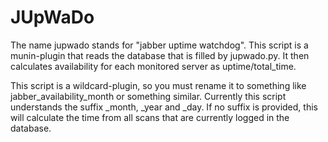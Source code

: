 JUpWaDo
=======

The name jupwado stands for "jabber uptime watchdog". This script is a
munin-plugin that reads the database that is filled by jupwado.py. It then
calculates availability for each monitored server as uptime/total_time.

This script is a wildcard-plugin, so you must rename it to something like
jabber_availability_month
or something similar. Currently this script understands the suffix _month, _year
and _day. If no suffix is provided, this will calculate the time from all scans
that are currently logged in the database.
